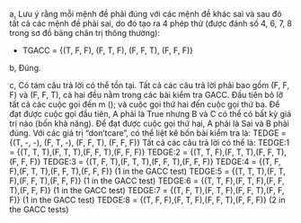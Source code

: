 a,
Lưu ý rằng mỗi mệnh đề phải đúng với các mệnh đề khác sai và sau đó tất cả các mệnh đề phải sai, do đó tạo ra 4 phép thử (được đánh số 4, 6, 7, 8 trong sơ đồ bảng chân trị thông thường):
+ TGACC = {(T, F, F), (F, T, F), (F, F, T), (F, F, F)}

b,
Đúng.

c,
Có tám câu trả lời có thể tồn tại. Tất cả các câu trả lời phải bao gồm (F, F, F) và (F, F, T), cả hai đều nằm trong các bài kiểm tra GACC. Đầu tiên bỏ lỡ tất cả các cuộc gọi đến m (); và cuộc gọi thứ hai đến cuộc gọi thứ ba. Để đạt được cuộc gọi đầu tiên, A phải là True nhưng B và C có thể có bất kỳ giá trị nào (bốn khả năng). Để đạt được cuộc gọi thứ hai, A phải là Sai và B phải đúng. Với các giá trị “don’tcare”, có thể liệt kê bốn bài kiểm tra là:
TEDGE = {(T, -, -), (F, T, -), (F, F, T), (F, F, F)}
Tất cả các câu trả lời có thể là:
TEDGE:1 = {(T, T, T),(F, T, T),(F, F, T),(F, F, F)}
TEDGE:2 = {(T, T, F),(F, T, T),(F, F, T),(F, F, F)}
TEDGE:3 = {(T, F, T),(F, T, T),(F, F, T),(F, F, F)}
TEDGE:4 = {(T, F, F),(F, T, T),(F, F, T),(F, F, F)} (1 in the GACC test)
TEDGE:5 = {(T, T, T),(F, T, F),(F, F, T),(F, F, F)} (1 in the GACC test)
TEDGE:6 = {(T, T, F),(F, T, F),(F, F, T),(F, F, F)} (1 in the GACC test)
TEDGE:7 = {(T, F, T),(F, T, F),(F, F, T),(F, F, F)} (1 in the GACC test)
TEDGE:8 = {(T, F, F),(F, T, F),(F, F, T),(F, F, F)} (2 in the GACC tests)